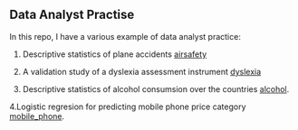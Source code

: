 ## Data Analyst Practise

In this repo, I have a various example of data analyst practice:

1. Descriptive statistics of plane accidents [airsafety](https://github.com/MinaJovanovic/Data-Analysis-Practice/blob/main/Airsafety.ipynb)

2. A validation study of a dyslexia assessment instrument [dyslexia](https://github.com/MinaJovanovic/Data-Analysis-Practice/blob/main/Dyslexia-analysis.ipynb)

3. Descriptive statistics of alcohol consumsion over the countries [alcohol](https://github.com/MinaJovanovic/Data-Analysis-Practice/blob/main/Alocohol_consumpsion.ipynb).

4.Logistic regresion for predicting mobile phone price category [mobile_phone](https://github.com/MinaJovanovic/Data-Analysis-Practice/blob/main/Mobile_Price_Classification.ipynb).
